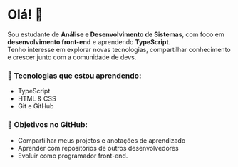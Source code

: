 # Olá! 👋

Sou estudante de **Análise e Desenvolvimento de Sistemas**, com foco em **desenvolvimento front-end** e aprendendo **TypeScript**.  
Tenho interesse em explorar novas tecnologias, compartilhar conhecimento e crescer junto com a comunidade de devs.

### 🚀 Tecnologias que estou aprendendo:
- TypeScript
- HTML & CSS
- Git e GitHub

### 🎯 Objetivos no GitHub:
- Compartilhar meus projetos e anotações de aprendizado
- Aprender com repositórios de outros desenvolvedores
- Evoluir como programador front-end.
